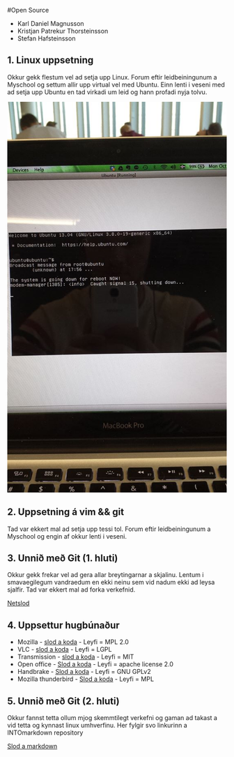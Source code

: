 #Open Source

* Karl Daniel Magnusson
* Kristjan Patrekur Thorsteinsson
* Stefan Hafsteinsson

## 1. Linux uppsetning

Okkur gekk flestum vel ad setja upp Linux. Forum eftir leidbeiningunum a Myschool og settum allir upp virtual vel med Ubuntu. Einn lenti i veseni med ad setja upp Ubuntu en tad virkadi um leid og hann profadi nyja tolvu.

![Mynd](/Kalli.jpg)


## 2. Uppsetning á vim && git

Tad var ekkert mal ad setja upp tessi tol. Forum eftir leidbeiningunum a Myschool og engin af okkur lenti i veseni.

## 3. Unnið með Git (1. hluti)

Okkur gekk frekar vel ad gera allar breytingarnar a skjalinu. Lentum i smavaegilegum vandraedum en ekki neinu sem vid nadum ekki ad leysa sjalfir. Tad var ekkert mal ad forka verkefnid.

[Netslod](https://github.com/KalliMagg/INTOPrufa)

## 4. Uppsettur hugbúnaður

* Mozilla - [slod a koda](https://developer.mozilla.org/en-US/docs/Developer_Guide/Source_Code/Downloading_Source_Archives?redirectlocale=en-US&redirectslug=Download_Mozilla_Source_Code) - Leyfi = MPL 2.0
* VLC - [slod a koda](http://www.videolan.org/vlc/download-sources.html) - Leyfi = LGPL
* Transmission - [slod a koda](http://www.transmissionbt.com/download/) - Leyfi = MIT
* Open office - [Slod a koda](http://www.openoffice.org/tools/dev_docs/build_linux.html#GetTheSourceCode) - Leyfi = apache license 2.0
* Handbrake - [Slod a koda](http://handbrake.fr/downloads.php) - Leyfi = GNU GPLv2
* Mozilla thunderbird - [Slod a koda](https://developer.mozilla.org/en-US/docs/Developer_Guide/Source_Code/Downloading_Source_Archives) - Leyfi = MPL

 
## 5. Unnið með Git (2. hluti)

Okkur fannst tetta ollum mjog skemmtilegt verkefni og gaman ad takast a vid tetta og kynnast linux umhverfinu. Her fylgir svo linkurinn a INTOmarkdown repository

[Slod a markdown](https://github.com/KalliMagg/INTOmarkdown)



